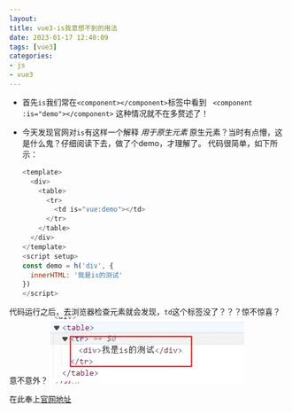 ```yaml
---
layout: 
title: vue3-is我意想不到的用法
date: 2023-01-17 12:40:09
tags: [vue3]
categories: 
- js
- vue3
---
```


+ 首先`is`我们常在`<component></component>`标签中看到
	` <component :is="demo"></component>`
这种情况就不在多赘述了！
+ 今天发现官网对`is`有这样一个解释
	*用于原生元素* 
原生元素？当时有点懵，这是什么鬼？仔细阅读下去，做了个demo，才理解了。
代码很简单，如下所示：

  ```js
  <template>
    <div>
      <table>
        <tr>
          <td is="vue:demo"></td>
        </tr>
      </table>
    </div>
  </template>
  <script setup>
  const demo = h('div', {
    innerHTML: '我是is的测试'
  })
  </script>
  ```
代码运行之后，去浏览器检查元素就会发现，`td`这个标签没了？？？惊不惊喜？意不意外？
![](../images/tomcat/pic_10.webp)

在此奉上[官网地址](https://cn.vuejs.org/api/built-in-special-attributes.html#is)

